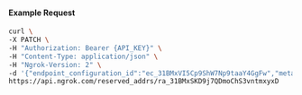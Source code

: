 <!-- Code generated for API Clients. DO NOT EDIT. -->

#### Example Request

```bash
curl \
-X PATCH \
-H "Authorization: Bearer {API_KEY}" \
-H "Content-Type: application/json" \
-H "Ngrok-Version: 2" \
-d '{"endpoint_configuration_id":"ec_31BMxVI5Cp9ShW7Np9taaY4GgFw","metadata":"{\"proto\": \"ssh\"}"}' \
https://api.ngrok.com/reserved_addrs/ra_31BMxSKD9j7QDmoChS3vntmxyxD
```

